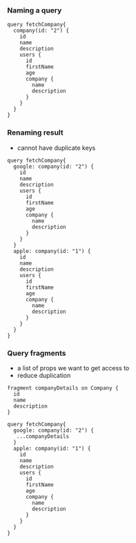 ### Naming a query

```
query fetchCompany{
  company(id: "2") {
    id
    name
    description
    users {
      id
      firstName
      age
      company {
        name
        description
      }
    }
  }
}
```

### Renaming result
- cannot have duplicate keys

```
query fetchCompany{
  google: company(id: "2") {
    id
    name
    description
    users {
      id
      firstName
      age
      company {
        name
        description
      }
    }
  }
  apple: company(id: "1") {
    id
    name
    description
    users {
      id
      firstName
      age
      company {
        name
        description
      }
    }
  }
}

```

### Query fragments
- a list of props we want to get access to
- reduce duplication

```
fragment companyDetails on Company {
  id
  name
  description
}

query fetchCompany{
  google: company(id: "2") {
   ...companyDetails
  }
  apple: company(id: "1") {
    id
    name
    description
    users {
      id
      firstName
      age
      company {
        name
        description
      }
    }
  }
}
```